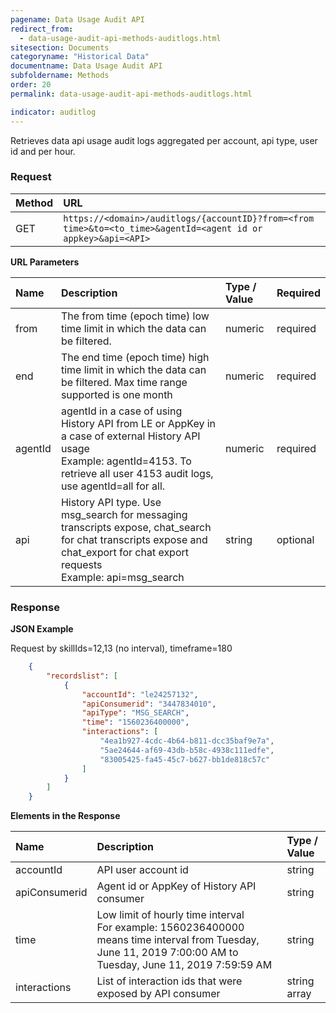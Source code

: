 ```yaml
---
pagename: Data Usage Audit API
redirect_from:
  - data-usage-audit-api-methods-auditlogs.html
sitesection: Documents
categoryname: "Historical Data"
documentname: Data Usage Audit API
subfoldername: Methods
order: 20
permalink: data-usage-audit-api-methods-auditlogs.html

indicator: auditlog
---
```


Retrieves data api usage audit logs aggregated per account, api type, user id and per hour.

### Request

| Method | URL |
| :------- | :------ |
| GET | `https://<domain>/auditlogs/{accountID}?from=<from time>&to=<to_time>&agentId=<agent id or appkey>&api=<API>` |

**URL Parameters**

| Name      |  Description | Type / Value | Required |
| :-----    | :--------------- | :-------------- | :--- |
| from | The from time (epoch time) low time limit in which the data can be filtered.| numeric | required |
| end| The end time (epoch time) high time limit in which the data can be filtered. Max time range supported is one month | numeric | required |
| agentId | agentId in a case of using History API from LE or AppKey in a case of external  History API usage<br> Example: agentId=4153. To retrieve all user 4153 audit logs, use agentId=all for all. | numeric | required |
| api | History API type. Use msg_search for messaging transcripts expose, chat_search for chat transcripts expose  and chat_export for chat export requests<br> Example: api=msg_search<br> | string | optional |

### Response

**JSON Example**

Request by skillIds=12,13 (no interval), timeframe=180

```json
    {
        "recordslist": [
            {
                "accountId": "le24257132",
                "apiConsumerid": "3447834010",
                "apiType": "MSG_SEARCH",
                "time": "1560236400000",
                "interactions": [
                    "4ea1b927-4cdc-4b64-b811-dcc35baf9e7a",
                    "5ae24644-af69-43db-b58c-4938c111edfe",
                    "83005425-fa45-45c7-b627-bb1de818c57c"
                ]
            }
        ]
    }
```


**Elements in the Response**


| Name |  Description | Type / Value |
| :------ | :------------- | :------------- |
| accountId | API user account id<br>|string|
| apiConsumerid | Agent id  or AppKey of History API consumer<br>|string|
| time | Low limit of hourly time interval<br> For example:  1560236400000  means time interval from Tuesday, June 11, 2019 7:00:00 AM  to Tuesday, June 11, 2019 7:59:59 AM| string |
| interactions | List of interaction ids that were exposed  by API consumer<br> | string array |
